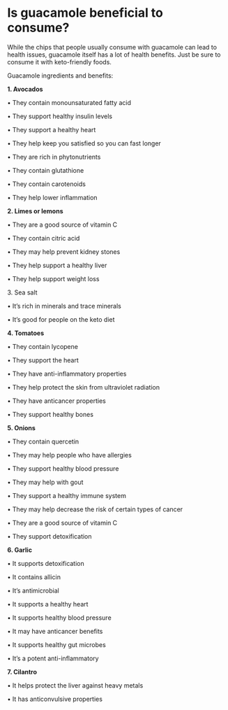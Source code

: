# Is guacamole beneficial to consume?

While the chips that people usually consume with guacamole can lead to health issues, guacamole itself has a lot of health benefits. Just be sure to consume it with keto-friendly foods.

Guacamole ingredients and benefits:

**1\. Avocados**

• They contain monounsaturated fatty acid

• They support healthy insulin levels

• They support a healthy heart

• They help keep you satisfied so you can fast longer

• They are rich in phytonutrients

• They contain glutathione

• They contain carotenoids

• They help lower inflammation

**2\. Limes or lemons**

• They are a good source of vitamin C

• They contain citric acid

• They may help prevent kidney stones

• They help support a healthy liver

• They help support weight loss

3\. Sea salt

• It’s rich in minerals and trace minerals

• It’s good for people on the keto diet

**4\. Tomatoes**

• They contain lycopene

• They support the heart

• They have anti-inflammatory properties

• They help protect the skin from ultraviolet radiation

• They have anticancer properties

• They support healthy bones

**5\. Onions**

• They contain quercetin

• They may help people who have allergies

• They support healthy blood pressure

• They may help with gout

• They support a healthy immune system

• They may help decrease the risk of certain types of cancer

• They are a good source of vitamin C

• They support detoxification

**6\. Garlic**

• It supports detoxification

• It contains allicin

• It’s antimicrobial

• It supports a healthy heart

• It supports healthy blood pressure

• It may have anticancer benefits

• It supports healthy gut microbes

• It’s a potent anti-inflammatory

**7\. Cilantro**

• It helps protect the liver against heavy metals

• It has anticonvulsive properties